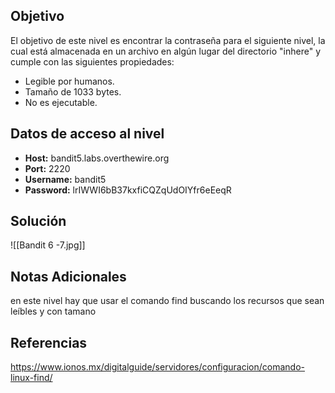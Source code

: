 ## Objetivo 
El objetivo de este nivel es encontrar la contraseña para el siguiente nivel, la cual está almacenada en un archivo en algún lugar del directorio "inhere" y cumple con las siguientes propiedades:
- Legible por humanos. 
- Tamaño de 1033 bytes. 
- No es ejecutable.

## Datos de acceso al nivel 
- **Host:** bandit5.labs.overthewire.org 
- **Port:** 2220 
- **Username:** bandit5 
- **Password:** lrIWWI6bB37kxfiCQZqUdOIYfr6eEeqR

## Solución
![[Bandit 6 -7.jpg]]

## Notas Adicionales
 en este nivel hay que usar el comando find buscando los recursos que sean leíbles y con tamano
## Referencias
https://www.ionos.mx/digitalguide/servidores/configuracion/comando-linux-find/